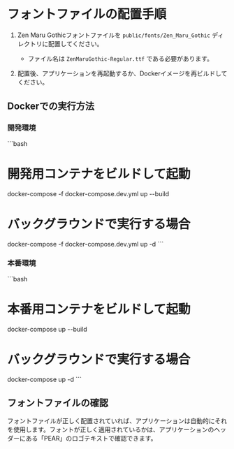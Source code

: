 # フォントファイルの配置手順

1. Zen Maru Gothicフォントファイルを `public/fonts/Zen_Maru_Gothic` ディレクトリに配置してください。
   - ファイル名は `ZenMaruGothic-Regular.ttf` である必要があります。

2. 配置後、アプリケーションを再起動するか、Dockerイメージを再ビルドしてください。

## Dockerでの実行方法

### 開発環境

\`\`\`bash
# 開発用コンテナをビルドして起動
docker-compose -f docker-compose.dev.yml up --build

# バックグラウンドで実行する場合
docker-compose -f docker-compose.dev.yml up -d
\`\`\`

### 本番環境

\`\`\`bash
# 本番用コンテナをビルドして起動
docker-compose up --build

# バックグラウンドで実行する場合
docker-compose up -d
\`\`\`

## フォントファイルの確認

フォントファイルが正しく配置されていれば、アプリケーションは自動的にそれを使用します。フォントが正しく適用されているかは、アプリケーションのヘッダーにある「PEAR」のロゴテキストで確認できます。
